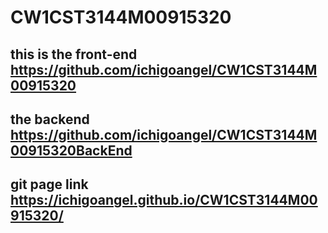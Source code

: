 # CW1CST3144M00915320
## this is the front-end https://github.com/ichigoangel/CW1CST3144M00915320
## the backend https://github.com/ichigoangel/CW1CST3144M00915320BackEnd
## git page link https://ichigoangel.github.io/CW1CST3144M00915320/
